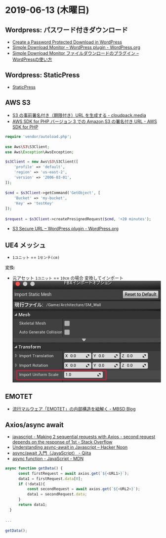 # 2019-06-13 (木曜日)

## Wordpress: パスワード付きダウンロード

- [Create a Password Protected Download in WordPress](https://www.tipsandtricks-hq.com/create-a-password-protected-download-file-6838?fbclid=IwAR02SI6QPw5esTVO3XaEoveLjoZkX0BYRPQ5Watdvx-U6d8cVMr-Joz_01o)
- [Simple Download Monitor – WordPress plugin - WordPress.org](https://wordpress.org/plugins/simple-download-monitor/)
- [Simple Download Monitor ファイルダウンロードのプラグイン – WordPressの使い方](http://wordpress.nnn2.com/?p=677)


## Wordpress: StaticPress

- [StaticPress](http://ja.staticpress.net/)

## AWS S3

- [S3 の事前署名付き（期限付き）URL を生成する - cloudpack.media](https://cloudpack.media/4052)
- [AWS SDK for PHP バージョン 3 での Amazon S3 の署名付き URL - AWS SDK for PHP](https://docs.aws.amazon.com/ja_jp/sdk-for-php/v3/developer-guide/s3-presigned-url.html)

~~~php
require 'vendor/autoload.php';

use Aws\S3\S3Client;  
use Aws\Exception\AwsException;
~~~

~~~php
$s3Client = new Aws\S3\S3Client([
    'profile' => 'default',
    'region' => 'us-east-2',
    'version' => '2006-03-01',
]);

$cmd = $s3Client->getCommand('GetObject', [
    'Bucket' => 'my-bucket',
    'Key' => 'testKey'
]);

$request = $s3Client->createPresignedRequest($cmd, '+20 minutes');
~~~

- [S3 Secure URL – WordPress plugin - WordPress.org](https://wordpress.org/plugins/s3-secure-url/)


## UE4 メッシュ

- `1ユニット` == `1センチ(cm)`

変換:

- 元アセット `1ユニット` == `10cm` の場合 変換してインポート
![UE4 Mesh](ue4/import_mesh.png)

## EMOTET

- [流行マルウェア「EMOTET」の内部構造を紐解く - MBSD Blog](https://www.mbsd.jp/blog/20181225_2.html)

## Axios/async await

- [javascript - Making 2 sequential requests with Axios - second request depends on the response of 1st - Stack Overflow](https://stackoverflow.com/questions/47343225/making-2-sequential-requests-with-axios-second-request-depends-on-the-response)
- [Understanding async-await in Javascript – Hacker Noon](https://hackernoon.com/understanding-async-await-in-javascript-1d81bb079b2c)
- [async/await 入門（JavaScript） - Qiita](https://qiita.com/soarflat/items/1a9613e023200bbebcb3)
- [async function - JavaScript - MDN](https://developer.mozilla.org/ja/docs/Web/JavaScript/Reference/Statements/async_function)

~~~js
async function getData() {
      const firstRequest = await axios.get(`${<URL1>}`);
      data1 = firstRequest.data[0];
      if (!data1){
          const secondRequest = await axios.get(`${<URL2>}`);
          data1 = secondRequest.data;
      }
      return data1;
  }

...

getData();
~~~
